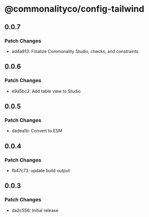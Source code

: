 # @commonalityco/config-tailwind

## 0.0.7

### Patch Changes

- ad4a813: Finalize Commonality Studio, checks, and constraints

## 0.0.6

### Patch Changes

- e9a5bc2: Add table view to Studio

## 0.0.5

### Patch Changes

- dadeafb: Convert to ESM

## 0.0.4

### Patch Changes

- fb47c73: update build output

## 0.0.3

### Patch Changes

- da2c556: Initial release
